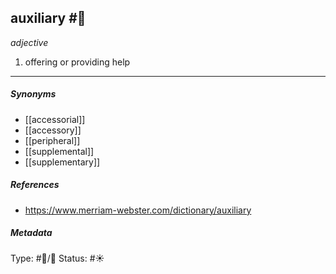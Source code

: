 
## auxiliary  #🧠 

_adjective_

1. offering or providing help

___

##### Synonyms

-   [[accessorial]]
-   [[accessory]]
-   [[peripheral]]
-   [[supplemental]]
-   [[supplementary]]

##### References 

- https://www.merriam-webster.com/dictionary/auxiliary

##### Metadata

Type: #🔵/💬 
Status: #☀️ 
